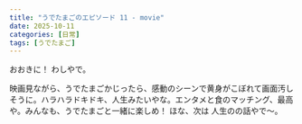 ```yaml
---
title: "うでたまごのエピソード 11 - movie"
date: 2025-10-11
categories: [日常]
tags: [うでたまご]
---
```


おおきに！ わしやで。

映画見ながら、うでたまごかじったら、感動のシーンで黄身がこぼれて画面汚しそうに。ハラハラドキドキ、人生みたいやな。エンタメと食のマッチング、最高や。みんなも、うでたまごと一緒に楽しめ！ ほな、次は 人生のの話やで～。
